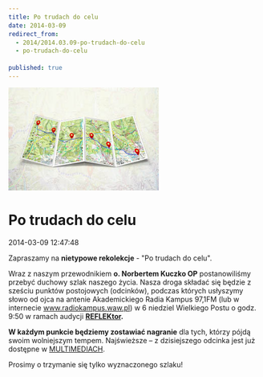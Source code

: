 ```yaml
---
title: Po trudach do celu
date: 2014-03-09
redirect_from: 
  - 2014/2014.03.09-po-trudach-do-celu
  - po-trudach-do-celu

published: true
---
```



![/assets/posts/2014/2014-03-09-po-trudach-do-celu/po_trudach_do_celu01.jpg](/assets/posts/2014/2014-03-09-po-trudach-do-celu/po_trudach_do_celu01.jpg)

# Po trudach do celu

<time>2014-03-09 12:47:48</time>



Zapraszamy na **nietypowe rekolekcje** - "Po trudach do celu".


Wraz z naszym przewodnikiem **o. Norbertem Kuczko OP** postanowiliśmy przebyć duchowy szlak naszego życia. Nasza droga składać się będzie z sześciu punktów postojowych (odcinków), podczas których usłyszymy słowo od ojca na antenie Akademickiego Radia Kampus 97,1FM (lub w internecie www.radiokampus.waw.pl) w 6 niedziel Wielkiego Postu o godz. 9:50 w ramach audycji **[REFLEKtor](https://www.facebook.com/reflektor971).**


**W każdym punkcie będziemy zostawiać nagranie** dla tych, którzy pójdą swoim wolniejszym tempem. Najświeższe – z dzisiejszego odcinka jest już dostępne w [MULTIMEDIACH](http://www.solideo.pl/multimedia/audio).


Prosimy o trzymanie się tylko wyznaczonego szlaku!


<!--{{json:{"created_date":"2014-03-09 12:47:48","publish_down":"0000-00-00 00:00:00","id":"5367"}}}-->